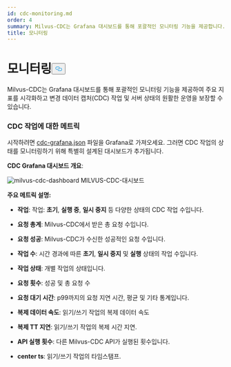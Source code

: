 ```yaml
---
id: cdc-monitoring.md
order: 4
summary: Milvus-CDC는 Grafana 대시보드를 통해 포괄적인 모니터링 기능을 제공합니다.
title: 모니터링
---
```

<h1 id="Monitoring" class="common-anchor-header">모니터링<button data-href="#Monitoring" class="anchor-icon" translate="no">
      <svg translate="no"
        aria-hidden="true"
        focusable="false"
        height="20"
        version="1.1"
        viewBox="0 0 16 16"
        width="16"
      >
        <path
          fill="#0092E4"
          fill-rule="evenodd"
          d="M4 9h1v1H4c-1.5 0-3-1.69-3-3.5S2.55 3 4 3h4c1.45 0 3 1.69 3 3.5 0 1.41-.91 2.72-2 3.25V8.59c.58-.45 1-1.27 1-2.09C10 5.22 8.98 4 8 4H4c-.98 0-2 1.22-2 2.5S3 9 4 9zm9-3h-1v1h1c1 0 2 1.22 2 2.5S13.98 12 13 12H9c-.98 0-2-1.22-2-2.5 0-.83.42-1.64 1-2.09V6.25c-1.09.53-2 1.84-2 3.25C6 11.31 7.55 13 9 13h4c1.45 0 3-1.69 3-3.5S14.5 6 13 6z"
        ></path>
      </svg>
    </button></h1><p>Milvus-CDC는 Grafana 대시보드를 통해 포괄적인 모니터링 기능을 제공하여 주요 지표를 시각화하고 변경 데이터 캡처(CDC) 작업 및 서버 상태의 원활한 운영을 보장할 수 있습니다.</p>
<h3 id="Metrics-for-CDC-tasks" class="common-anchor-header">CDC 작업에 대한 메트릭</h3><p>시작하려면 <a href="https://github.com/zilliztech/milvus-cdc/blob/main/server/configs/cdc-grafana.json">cdc-grafana.json</a> 파일을 Grafana로 가져오세요. 그러면 CDC 작업의 상태를 모니터링하기 위해 특별히 설계된 대시보드가 추가됩니다.</p>
<p><strong>CDC Grafana 대시보드 개요</strong>:</p>
<p>
  
   <span class="img-wrapper"> <img translate="no" src="/docs/v2.4.x/assets/milvus-cdc-dashboard.png" alt="milvus-cdc-dashboard" class="doc-image" id="milvus-cdc-dashboard" />
   </span> <span class="img-wrapper"> <span>MILVUS-CDC-대시보드</span> </span></p>
<p><strong>주요 메트릭 설명:</strong></p>
<ul>
<li><p><strong>작업</strong>: 작업: <strong>초기</strong>, <strong>실행 중</strong>, <strong>일시 중지</strong> 등 다양한 상태의 CDC 작업 수입니다.</p></li>
<li><p><strong>요청 총계</strong>: Milvus-CDC에서 받은 총 요청 수입니다.</p></li>
<li><p><strong>요청 성공</strong>: Milvus-CDC가 수신한 성공적인 요청 수입니다.</p></li>
<li><p><strong>작업 수</strong>: 시간 경과에 따른 <strong>초기</strong>, <strong>일시 중지</strong> 및 <strong>실행</strong> 상태의 작업 수입니다.</p></li>
<li><p><strong>작업 상태</strong>: 개별 작업의 상태입니다.</p></li>
<li><p><strong>요청 횟수</strong>: 성공 및 총 요청 수</p></li>
<li><p><strong>요청 대기 시간</strong>: p99까지의 요청 지연 시간, 평균 및 기타 통계입니다.</p></li>
<li><p><strong>복제 데이터 속도</strong>: 읽기/쓰기 작업의 복제 데이터 속도</p></li>
<li><p><strong>복제 TT 지연</strong>: 읽기/쓰기 작업의 복제 시간 지연.</p></li>
<li><p><strong>API 실행 횟수</strong>: 다른 Milvus-CDC API가 실행된 횟수입니다.</p></li>
<li><p><strong>center ts</strong>: 읽기/쓰기 작업의 타임스탬프.</p></li>
</ul>
